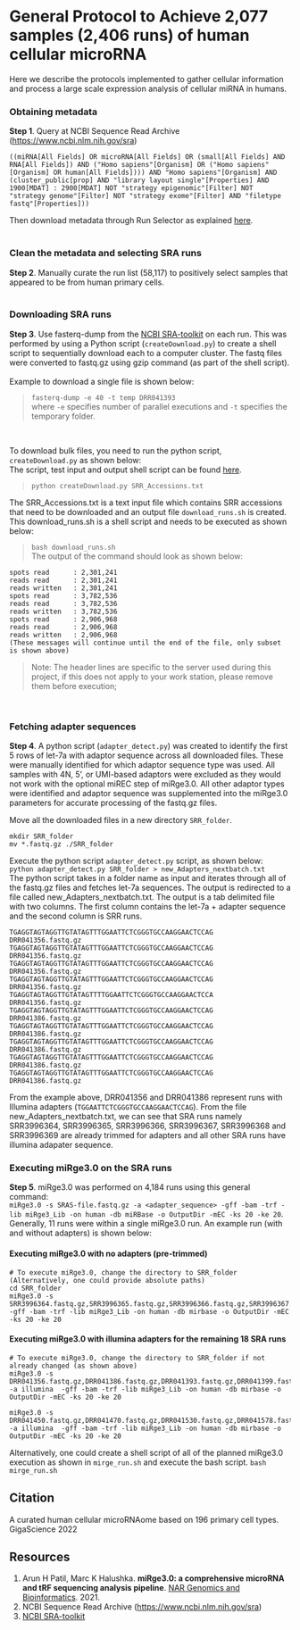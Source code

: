 # General Protocol to Achieve 2,077 samples (2,406 runs) of human cellular microRNA

Here we describe the protocols implemented to gather cellular information and process a large scale expression analysis of cellular miRNA in humans. 

### Obtaining metadata
**Step 1**.  Query at NCBI Sequence Read Archive (https://www.ncbi.nlm.nih.gov/sra)<br>
```
((miRNA[All Fields] OR microRNA[All Fields] OR (small[All Fields] AND RNA[All Fields]) AND ("Homo sapiens"[Organism] OR ("Homo sapiens"[Organism] OR human[All Fields]))) AND "Homo sapiens"[Organism] AND (cluster_public[prop] AND "library layout single"[Properties] AND 1900[MDAT] : 2900[MDAT] NOT "strategy epigenomic"[Filter] NOT "strategy genome"[Filter] NOT "strategy exome"[Filter] AND "filetype fastq"[Properties]))
``` 
Then download metadata through Run Selector as explained [here](https://github.com/NCBI-Hackathons/ncbi-cloud-tutorials/blob/master/SRA%20tutorials/tutorial_SRA_run_selector.md).
<br>
<br>

### Clean the metadata and selecting SRA runs
**Step 2**. Manually curate the run list (58,117) to positively select samples that appeared to be from human primary cells.
<br>
<br>

### Downloading SRA runs
**Step 3**. Use fasterq-dump from the [NCBI SRA-toolkit](https://hpc.nih.gov/apps/sratoolkit.html) on each run.  This was performed by using a Python script (`createDownload.py`) to create a shell script to sequentially download each to a computer cluster.  The fastq files were converted to fastq.gz using gzip command (as part of the shell script).<br><br>
Example to download a single file is shown below:<br> 
> `fasterq-dump -e 40 -t temp DRR041393` <br>
> where `-e` specifies number of parallel executions and `-t` specifies the temporary folder. <br>
<br>

To download bulk files, you need to run the python script, `createDownload.py` as shown below: <br>
The script, test input and output shell script can be found [here](https://github.com/mhalushka/miROme/tree/main/Processing_Tutorial/).

> `python createDownload.py SRR_Accessions.txt`
> 
The SRR_Accessions.txt is a text input file which contains SRR accessions that need to be downloaded and an output file `download_runs.sh` is created. This download_runs.sh is a shell script and needs to be executed as shown below:
> `bash download_runs.sh` <br>
> The output of the command should look as shown below:
```
spots read      : 2,301,241
reads read      : 2,301,241
reads written   : 2,301,241
spots read      : 3,782,536
reads read      : 3,782,536
reads written   : 3,782,536
spots read      : 2,906,968
reads read      : 2,906,968
reads written   : 2,906,968
(These messages will continue until the end of the file, only subset is shown above)
```
> Note: The header lines are specific to the server used during this project, if this does not apply to your work station, please remove them before execution;

<br>

### Fetching adapter sequences 
**Step 4**. A python script (`adapter_detect.py`) was created to identify the first 5 rows of let-7a with adaptor sequence across all downloaded files. These were manually identified for which adaptor sequence type was used.  All samples with 4N, 5’, or UMI-based adaptors were excluded as they would not work with the optional miREC step of miRge3.0. All other adaptor types were identified and adaptor sequence was supplemented into the miRge3.0 parameters for accurate processing of the fastq.gz files. 

Move all the downloaded files in a new directory `SRR_folder`. <br>
```
mkdir SRR_folder
mv *.fastq.gz ./SRR_folder
```

Execute the python script `adapter_detect.py` script, as shown below: <br>
`python adapter_detect.py SRR_folder > new_Adapters_nextbatch.txt` <br>
The python script takes in a folder name as input and iterates through all of the fastq.gz files and fetches let-7a sequences. The output is redirected to a file called new_Adapters_nextbatch.txt. The output is a tab delimited file with two columns. The first column contains the let-7a + adapter sequence and the second column is SRR runs.
```
TGAGGTAGTAGGTTGTATAGTTTGGAATTCTCGGGTGCCAAGGAACTCCAG     DRR041356.fastq.gz
TGAGGTAGTAGGTTGTATAGTTTGGAATTCTCGGGTGCCAAGGAACTCCAG     DRR041356.fastq.gz
TGAGGTAGTAGGTTGTATAGTTTGGAATTCTCGGGTGCCAAGGAACTCCAG     DRR041356.fastq.gz
TGAGGTAGTAGGTTGTATAGTTTGGAATTCTCGGGTGCCAAGGAACTCCAG     DRR041356.fastq.gz
TGAGGTAGTAGGTTGTATAGTTTTGGAATTCTCGGGTGCCAAGGAACTCCA     DRR041356.fastq.gz
TGAGGTAGTAGGTTGTATAGTTTGGAATTCTCGGGTGCCAAGGAACTCCAG     DRR041386.fastq.gz
TGAGGTAGTAGGTTGTATAGTTTGGAATTCTCGGGTGCCAAGGAACTCCAG     DRR041386.fastq.gz
TGAGGTAGTAGGTTGTATAGTTTGGAATTCTCGGGTGCCAAGGAACTCCAG     DRR041386.fastq.gz
TGAGGTAGTAGGTTGTATAGTTTGGAATTCTCGGGTGCCAAGGAACTCCAG     DRR041386.fastq.gz
TGAGGTAGTAGGTTGTATAGTTTGGAATTCTCGGGTGCCAAGGAACTCCAG     DRR041386.fastq.gz
```
From the example above, DRR041356 and DRR041386 represent runs with Illumina adapters (`TGGAATTCTCGGGTGCCAAGGAACTCCAG`).  From the file new_Adapters_nextbatch.txt, we can see that SRA runs namely SRR3996364, SRR3996365, SRR3996366, SRR3996367, SRR3996368 and SRR3996369 are already trimmed for adapters and all other SRA runs have illumina adapater sequence. 

### Executing miRge3.0 on the SRA runs
**Step 5**. miRge3.0 was performed on 4,184 runs using this general command: <br>
`miRge3.0 -s SRAS-file.fastq.gz -a <adapter_sequence> -gff -bam -trf -lib miRge3_Lib -on human -db miRBase -o OutputDir -mEC -ks 20 -ke 20`. <br>
Generally, 11 runs were within a single miRge3.0 run. An example run (with and without adapters) is shown below:<br>

#### Executing miRge3.0 with no adapters (pre-trimmed)
```
# To execute miRge3.0, change the directory to SRR_folder (Alternatively, one could provide absolute paths)
cd SRR_folder 
miRge3.0 -s SRR3996364.fastq.gz,SRR3996365.fastq.gz,SRR3996366.fastq.gz,SRR3996367.fastq.gz,SRR3996368.fastq.gz,SRR3996369.fastq.gz -gff -bam -trf -lib miRge3_Lib -on human -db mirbase -o OutputDir -mEC -ks 20 -ke 20
```

#### Executing miRge3.0 with illumina adapters for the remaining 18 SRA runs 
```
# To execute miRge3.0, change the directory to SRR_folder if not already changed (as shown above) 
miRge3.0 -s DRR041356.fastq.gz,DRR041386.fastq.gz,DRR041393.fastq.gz,DRR041399.fastq.gz,DRR041408.fastq.gz,DRR041422.fastq.gz,DRR041430.fastq.gz,DRR041436.fastq.gz,DRR041443.fastq.gz  -a illumina  -gff -bam -trf -lib miRge3_Lib -on human -db mirbase -o OutputDir -mEC -ks 20 -ke 20

miRge3.0 -s DRR041450.fastq.gz,DRR041470.fastq.gz,DRR041530.fastq.gz,DRR041578.fastq.gz,DRR041592.fastq.gz,DRR041620.fastq.gz,SRR5121485.fastq.gz,SRR5121486.fastq.gz,SRR5121487.fastq.gz -a illumina  -gff -bam -trf -lib miRge3_Lib -on human -db mirbase -o OutputDir -mEC -ks 20 -ke 20
```

Alternatively, one could create a shell script of all of the planned miRge3.0 execution as shown in `mirge_run.sh` and execute the bash script. 
`bash mirge_run.sh`


## Citation
A curated human cellular microRNAome based on 196 primary cell types. GigaScience 2022

## Resources
1. Arun H Patil, Marc K Halushka. **miRge3.0: a comprehensive microRNA and tRF sequencing analysis pipeline**. [NAR Genomics and Bioinformatics]( <https://academic.oup.com/nargab/article/3/3/lqab068/6325159>). 2021.
2. NCBI Sequence Read Archive (https://www.ncbi.nlm.nih.gov/sra)
3. [NCBI SRA-toolkit](https://hpc.nih.gov/apps/sratoolkit.html) 

